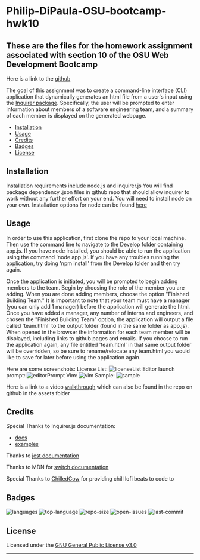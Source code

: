 # Philip-DiPaula-OSU-bootcamp-hwk10

## These are the files for the homework assignment associated with section 10 of the OSU Web Development Bootcamp

Here is a link to the [github](https://github.com/pjdip/Philip-DiPaula-OSU-bootcamp-hwk10)

The goal of this assignment was to create a command-line interface (CLI) application that dynamically generates an html file from a user's input using the [Inquirer package](https://www.npmjs.com/package/inquirer). Specifically, the user will be prompted to enter information about members of a software engineering team, and a summary of each member is displayed on the generated webpage.

* [Installation](#installation)
* [Usage](#usage)
* [Credits](#credits)
* [Badges](#badges)
* [License](#license)

## Installation

Installation requirements include node.js and inquirer.js
You will find package dependency .json files in github repo that should allow inquirer to work without any further effort on your end. You will need to install node on your own. Installation options for node can be found [here](https://nodejs.org/en/download/)

## Usage 

In order to use this application, first clone the repo to your local machine. Then use the command line to navigate to the Develop folder containing app.js. If you have node installed, you should be able to run the application using the command 'node app.js'. If you have any troubles running the application, try doing 'npm install' from the Develop folder and then try again.

Once the application is initiated, you will be prompted to begin adding members to the team. Begin by choosing the role of the member you are adding. When you are done adding members, choose the option "Finished Building Team." It is important to note that your team must have a manager (you can only add 1 manager) before the application will generate the html. Once you have added a manager, any number of interns and engineers, and chosen the "Finished Building Team" option, the application will output a file called 'team.html' to the output folder (found in the same folder as app.js). When opened in the browser the information for each team member will be displayed, including links to github pages and emails. If you choose to run the application again, any file entitled 'team.html' in that same output folder will be overridden, so be sure to rename/relocate any team.html you would like to save for later before using the application again.

Here are some screenshots:
License List: ![licenseList](./assets/images/licenseList.png)
Editor launch prompt: ![editorPrompt](./assets/images/launchEditor.png)
Vim: ![vim](./assets/images/vimEditor.png)
Sample: ![sample](./assets/images/sample.png)

Here is a link to a video [walkthrough](https://drive.google.com/file/d/1HXtIRh221Ix1JQ-mRPvJ3OlGtJ_MhcSF/view?usp=sharing) which can also be found in the repo on github in the assets folder

## Credits

Special Thanks to Inquirer.js documentation:
* [docs](https://www.npmjs.com/package/inquirer)
* [examples](https://github.com/SBoudrias/Inquirer.js)

Thanks to [jest documentation](https://jestjs.io/docs/en/getting-started)

Thanks to MDN for [switch documentation](https://developer.mozilla.org/en-US/docs/Web/JavaScript/Reference/Statements/switch)

Special Thanks to [ChilledCow](https://www.youtube.com/channel/UCSJ4gkVC6NrvII8umztf0Ow) for providing chill lofi beats to code to

## Badges

![languages](https://img.shields.io/github/languages/count/pjdip/Philip-DiPaula-OSU-bootcamp-hwk10)
![top-language](https://img.shields.io/github/languages/top/pjdip/Philip-DiPaula-OSU-bootcamp-hwk10)
![repo-size](https://img.shields.io/github/repo-size/pjdip/Philip-DiPaula-OSU-bootcamp-hwk10)
![open-issues](https://img.shields.io/github/issues-raw/pjdip/Philip-DiPaula-OSU-bootcamp-hwk10)
![last-commit](https://img.shields.io/github/last-commit/pjdip/Philip-DiPaula-OSU-bootcamp-hwk10)

## License

Licensed under the [GNU General Public License v3.0](https://choosealicense.com/licenses/gpl-3.0/)

---